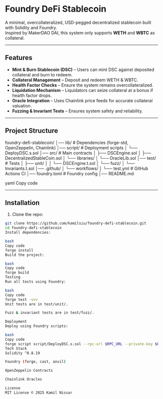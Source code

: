 # Foundry DeFi Stablecoin

A minimal, overcollateralized, USD-pegged decentralized stablecoin built with Solidity and Foundry.  
Inspired by MakerDAO DAI, this system only supports **WETH** and **WBTC** as collateral.

---

## Features

- **Mint & Burn Stablecoin (DSC)** – Users can mint DSC against deposited collateral and burn to redeem.  
- **Collateral Management** – Deposit and redeem WETH & WBTC.  
- **Health Factor Checks** – Ensure the system remains overcollateralized.  
- **Liquidation Mechanism** – Liquidators can seize collateral at a bonus if health factor drops.  
- **Oracle Integration** – Uses Chainlink price feeds for accurate collateral valuation.  
- **Fuzzing & Invariant Tests** – Ensures system safety and reliability.  

---

## Project Structure

foundry-defi-stablecoin/
│── lib/ # Dependencies (forge-std, OpenZeppelin, Chainlink)
│── script/ # Deployment scripts
│ └── DeployDSC.s.sol
│── src/ # Main contracts
│ ├── DSCEngine.sol
│ ├── DecentralizedStableCoin.sol
│ └── libraries/
│ └── OracleLib.sol
│── test/ # Tests
│ ├── unit/
│ │ └── DSCEngine.t.sol
│ └── fuzz/
│ └── Invariants.t.sol
│── .github/
│ └── workflows/
│ └── test.yml # GitHub Actions CI
│── foundry.toml # Foundry config
│── README.md

yaml
Copy code

---

## Installation

1. Clone the repo:
```bash
git clone https://github.com/kamilsiu/foundry-defi-stablecoin.git
cd foundry-defi-stablecoin
Install dependencies:

bash
Copy code
forge install
Build the project:

bash
Copy code
forge build
Testing
Run all tests using Foundry:

bash
Copy code
forge test -vvv
Unit tests are in test/unit/.

Fuzz & invariant tests are in test/fuzz/.

Deployment
Deploy using Foundry scripts:

bash
Copy code
forge script script/DeployDSC.s.sol --rpc-url $RPC_URL --private-key $PRIVATE_KEY
Tech Stack
Solidity ^0.8.19

Foundry (forge, cast, anvil)

OpenZeppelin Contracts

Chainlink Oracles

License
MIT License © 2025 Kamil Nissar
